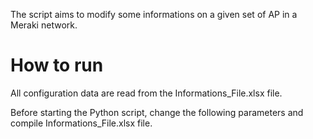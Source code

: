 The script aims to modify some informations on a given set of AP in a Meraki network.

# How to run
All configuration data are read from the Informations_File.xlsx file.

Before starting the Python script, change the following parameters and compile Informations_File.xlsx file.
